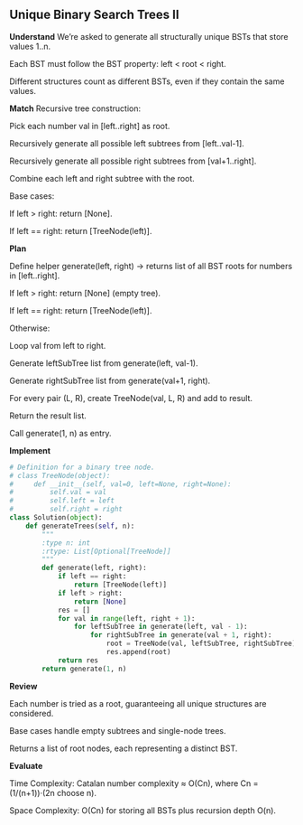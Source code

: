 ## Unique Binary Search Trees II

**Understand**
We’re asked to generate all structurally unique BSTs that store values 1..n.

Each BST must follow the BST property: left < root < right.

Different structures count as different BSTs, even if they contain the same values.

**Match**
Recursive tree construction:

Pick each number val in [left..right] as root.

Recursively generate all possible left subtrees from [left..val-1].

Recursively generate all possible right subtrees from [val+1..right].

Combine each left and right subtree with the root.

Base cases:

If left > right: return [None].

If left == right: return [TreeNode(left)].

**Plan**

Define helper generate(left, right) → returns list of all BST roots for numbers in [left..right].

If left > right: return [None] (empty tree).

If left == right: return [TreeNode(left)].

Otherwise:

Loop val from left to right.

Generate leftSubTree list from generate(left, val-1).

Generate rightSubTree list from generate(val+1, right).

For every pair (L, R), create TreeNode(val, L, R) and add to result.

Return the result list.

Call generate(1, n) as entry.

**Implement**
```py
# Definition for a binary tree node.
# class TreeNode(object):
#     def __init__(self, val=0, left=None, right=None):
#         self.val = val
#         self.left = left
#         self.right = right
class Solution(object):
    def generateTrees(self, n):
        """
        :type n: int
        :rtype: List[Optional[TreeNode]]
        """
        def generate(left, right):
            if left == right:
                return [TreeNode(left)]
            if left > right:
                return [None]
            res = []
            for val in range(left, right + 1):
                for leftSubTree in generate(left, val - 1):
                    for rightSubTree in generate(val + 1, right):
                        root = TreeNode(val, leftSubTree, rightSubTree)
                        res.append(root)
            return res
        return generate(1, n)
```

**Review**

Each number is tried as a root, guaranteeing all unique structures are considered.

Base cases handle empty subtrees and single-node trees.

Returns a list of root nodes, each representing a distinct BST.

**Evaluate**

Time Complexity: Catalan number complexity ≈ O(Cn), where Cn = (1/(n+1))·(2n choose n).

Space Complexity: O(Cn) for storing all BSTs plus recursion depth O(n).